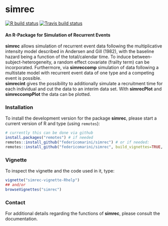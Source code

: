 simrec
======

<!-- badges: start -->
[![R build status](https://github.com/federicomarini/simrec/workflows/R-CMD-check/badge.svg)](https://github.com/federicomarini/simrec/actions)
[![Travis build status](https://travis-ci.org/federicomarini/simrec.svg?branch=master)](https://travis-ci.org/federicomarini/simrec)
<!-- badges: end -->

#### An R-Package for Simulation of Recurrent Events

**simrec** allows simulation of recurrent event data following the multiplicative intensity model described in Andersen and Gill (1982), with the baseline hazard being a function of the total/calendar time. 
To induce between-subject-heterogeneity, a random effect covariate (frailty term) can be incorporated.
Furthermore, via **simreccomp** simulation of data following a multistate model with recurrent event data of one type and a competing event is possible.  
**simrecint** gives the possibility to additionally simulate a recruitment time for each individual and cut the data to an interim data set. 
With **simrecPlot** and **simreccompPlot** the data can be plotted.

### Installation

To install the development version for the package **simrec**, please start a current version of R and type (using `remotes`):

```r
# currently this can be done via github
install.packages("remotes") # if needed
remotes::install_github("federicomarini/simrec") # or if needed:
remotes::install_github("federicomarini/simrec", build_vignettes=TRUE, dependencies = TRUE)
```

### Vignette
To inspect the vignette and the code used in it, type:

```r
vignette("simrec-vignette-Rhelp")
## and/or
browseVignettes("simrec")
```

### Contact

For additional details regarding the functions of **simrec**, please consult the documentation.
